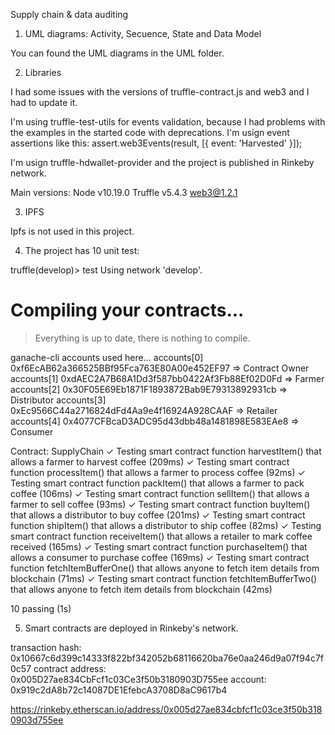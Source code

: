 Supply chain & data auditing

1. UML diagrams: Activity, Secuence, State and  Data Model

You can found the UML diagrams in the UML folder.


2. Libraries

I had some issues with the versions of truffle-contract.js and web3 and I had to update it.

I'm using truffle-test-utils for events validation, because I had problems with the examples in the started code with deprecations. I'm usign event assertions like this:
assert.web3Events(result, [{ event: 'Harvested' }]);

I'm usign truffle-hdwallet-provider and the project is published in Rinkeby network.


Main versions:
Node v10.19.0
Truffle v5.4.3
web3@1.2.1 



3. IPFS

Ipfs is not used in this project.

4. The project has 10 unit test:

truffle(develop)> test
Using network 'develop'.


Compiling your contracts...
===========================
> Everything is up to date, there is nothing to compile.

ganache-cli accounts used here...
accounts[0]  0xf6EcAB62a366525BBf95Fca763E80A00e452EF97 => Contract Owner
accounts[1]  0xdAEC2A7B68A1Dd3f587bb0422Af3Fb88Ef02D0Fd => Farmer
accounts[2]  0x30F05E69Eb1871F1893872Bab9E79313892931cb => Distributor
accounts[3]  0xEc9566C44a2716824dFd4Aa9e4f16924A928CAAF => Retailer
accounts[4]  0x4077CFBcaD3ADC95d43dbb48a1481898E583EAe8 => Consumer


  Contract: SupplyChain
    ✓ Testing smart contract function harvestItem() that allows a farmer to harvest coffee (209ms)
    ✓ Testing smart contract function processItem() that allows a farmer to process coffee (92ms)
    ✓ Testing smart contract function packItem() that allows a farmer to pack coffee (106ms)
    ✓ Testing smart contract function sellItem() that allows a farmer to sell coffee (93ms)
    ✓ Testing smart contract function buyItem() that allows a distributor to buy coffee (201ms)
    ✓ Testing smart contract function shipItem() that allows a distributor to ship coffee (82ms)
    ✓ Testing smart contract function receiveItem() that allows a retailer to mark coffee received (165ms)
    ✓ Testing smart contract function purchaseItem() that allows a consumer to purchase coffee (169ms)
    ✓ Testing smart contract function fetchItemBufferOne() that allows anyone to fetch item details from blockchain (71ms)
    ✓ Testing smart contract function fetchItemBufferTwo() that allows anyone to fetch item details from blockchain (42ms)


  10 passing (1s)


5. Smart contracts are deployed in Rinkeby's network.

transaction hash:    0x10667c6d399c14333f822bf342052b68116620ba76e0aa246d9a07f94c7f0c57
contract address:    0x005D27ae834CbFcf1c03Ce3f50b3180903D755ee
account:             0x919c2dA8b72c14087DE1EfebcA3708D8aC9617b4

https://rinkeby.etherscan.io/address/0x005d27ae834cbfcf1c03ce3f50b3180903d755ee
